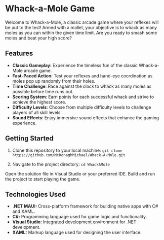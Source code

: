 # Whack-a-Mole Game

Welcome to Whack-a-Mole, a classic arcade game where your reflexes will be put to the test! Armed with a mallet, your objective is to whack as many moles as you can within the given time limit. Are you ready to smash some moles and beat your high score?

## Features

- **Classic Gameplay**: Experience the timeless fun of the classic Whack-a-Mole arcade game.
- **Fast-Paced Action**: Test your reflexes and hand-eye coordination as moles pop up randomly from their holes.
- **Time Challenge**: Race against the clock to whack as many moles as possible before time runs out.
- **Scoring System**: Earn points for each successful whack and strive to achieve the highest score.
- **Difficulty Levels**: Choose from multiple difficulty levels to challenge players of all skill levels.
- **Sound Effects**: Enjoy immersive sound effects that enhance the gaming experience.

## Getting Started

1. Clone this repository to your local machine:
```git clone https://github.com/McDonaghMichael/Whack-A-Mole.git```

3. Navigate to the project directory:
```cd WhackAMole```

Open the solution file in Visual Studio or your preferred IDE.
Build and run the project to start playing the game.

## Technologies Used
- **.NET MAUI:** Cross-platform framework for building native apps with C# and XAML.
- **C#:** Programming language used for game logic and functionality.
- **Visual Studio:** Integrated development environment for .NET development.
- **XAML:** Markup language used for designing the user interface.
